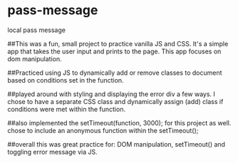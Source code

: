 # pass-message
local pass message

##This was a fun, small project to practice vanilla JS and CSS. It's a simple app that takes the user input and prints to the page. This app focuses on dom manipulation. 

##Practiced using JS to dynamically add or remove classes to document based on conditions set in the function.

##played around with styling and displaying the error div a few ways. I chose to have a separate CSS class and dynamically assign (add) class if conditions were met within the function. 

##also implemented the setTimeout(function, 3000); for this project as well. chose to include an anonymous function within the setTimeout();

##overall this was great practice for: DOM manipulation, setTimeout() and toggling error message via JS.
